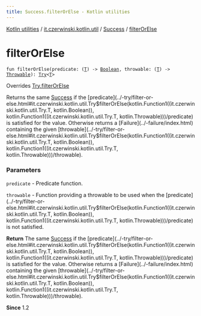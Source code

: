 ```yaml
---
title: Success.filterOrElse - Kotlin utilities
---
```


[Kotlin utilities](../../index.html) / [it.czerwinski.kotlin.util](../index.html) / [Success](index.html) / [filterOrElse](./filter-or-else.html)

# filterOrElse

`fun filterOrElse(predicate: (`[`T`](index.html#T)`) -> `[`Boolean`](https://kotlinlang.org/api/latest/jvm/stdlib/kotlin/-boolean/index.html)`, throwable: (`[`T`](index.html#T)`) -> `[`Throwable`](https://kotlinlang.org/api/latest/jvm/stdlib/kotlin/-throwable/index.html)`): `[`Try`](../-try/index.html)`<`[`T`](index.html#T)`>`

Overrides [Try.filterOrElse](../-try/filter-or-else.html)

Returns the same [Success](index.html) if the [predicate](../-try/filter-or-else.html#it.czerwinski.kotlin.util.Try$filterOrElse(kotlin.Function1((it.czerwinski.kotlin.util.Try.T, kotlin.Boolean)), kotlin.Function1((it.czerwinski.kotlin.util.Try.T, kotlin.Throwable)))/predicate) is satisfied for the value.
Otherwise returns a [Failure](../-failure/index.html) containing the given [throwable](../-try/filter-or-else.html#it.czerwinski.kotlin.util.Try$filterOrElse(kotlin.Function1((it.czerwinski.kotlin.util.Try.T, kotlin.Boolean)), kotlin.Function1((it.czerwinski.kotlin.util.Try.T, kotlin.Throwable)))/throwable).

### Parameters

`predicate` - Predicate function.

`throwable` - Function providing a throwable to be used when the [predicate](../-try/filter-or-else.html#it.czerwinski.kotlin.util.Try$filterOrElse(kotlin.Function1((it.czerwinski.kotlin.util.Try.T, kotlin.Boolean)), kotlin.Function1((it.czerwinski.kotlin.util.Try.T, kotlin.Throwable)))/predicate) is not satisfied.

**Return**
The same [Success](index.html) if the [predicate](../-try/filter-or-else.html#it.czerwinski.kotlin.util.Try$filterOrElse(kotlin.Function1((it.czerwinski.kotlin.util.Try.T, kotlin.Boolean)), kotlin.Function1((it.czerwinski.kotlin.util.Try.T, kotlin.Throwable)))/predicate) is satisfied for the value.
Otherwise returns a [Failure](../-failure/index.html) containing the given [throwable](../-try/filter-or-else.html#it.czerwinski.kotlin.util.Try$filterOrElse(kotlin.Function1((it.czerwinski.kotlin.util.Try.T, kotlin.Boolean)), kotlin.Function1((it.czerwinski.kotlin.util.Try.T, kotlin.Throwable)))/throwable).

**Since**
1.2

